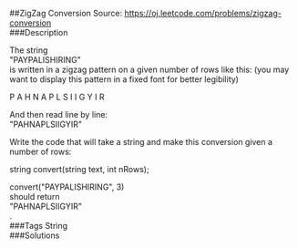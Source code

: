 ##ZigZag Conversion
Source: https://oj.leetcode.com/problems/zigzag-conversion  
###Description

                

The string   
"PAYPALISHIRING"  
 is written in a zigzag pattern on a given number of rows like this: (you may want to display this pattern in a fixed font for better legibility)
  

P   A   H   N
A P L S I I G
Y   I   R
  


And then read line by line:   
"PAHNAPLSIIGYIR"  


  

Write the code that will take a string and make this conversion given a number of rows:

  
string convert(string text, int nRows);  


  
convert("PAYPALISHIRING", 3)  
 should return   
"PAHNAPLSIIGYIR"  
.  
###Tags
String  
###Solutions